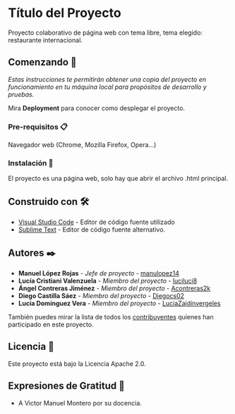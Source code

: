 # Título del Proyecto

Proyecto colaborativo de página web con tema libre, tema elegido: restaurante internacional.

## Comenzando 🚀

_Estas instrucciones te permitirán obtener una copia del proyecto en funcionamiento en tu máquina local para propósitos de desarrollo y pruebas._

Mira **Deployment** para conocer como desplegar el proyecto.


### Pre-requisitos 📋

Navegador web (Chrome, Mozilla Firefox, Opera...)

### Instalación 🔧

El proyecto es una página web, solo hay que abrir el archivo .html principal.

## Construido con 🛠️

* [Visual Studio Code](https://code.visualstudio.com/) - Editor de código fuente utilizado
* [Sublime Text](https://www.sublimetext.com/) - Editor de código fuente alternativo.

## Autores ✒️

* **Manuel López Rojas** - *Jefe de proyecto* - [manulopez14](https://github.com/manulopez14)
* **Lucía Cristiani Valenzuela** - *Miembro del proyecto* - [luciluci8](https://github.com/luciluci8)
* **Ángel Contreras Jiménez** - *Miembro del proyecto* - [Acontreras2k](https://github.com/acontreras2k)
* **Diego Castilla Sáez** - *Miembro del proyecto* - [Diegocs02](https://github.com/diegocs02)
* **Lucía Domínguez Vera** - *Miembro del proyecto* - [LuciaZaidinvergeles](https://github.com/luciazaidinvergeles)

También puedes mirar la lista de todos los [contribuyentes](https://github.com/your/project/contributors) quíenes han participado en este proyecto. 

## Licencia 📄

Este proyecto está bajo la Licencia Apache 2.0.

## Expresiones de Gratitud 🎁

* A Victor Manuel Montero por su docencia.
